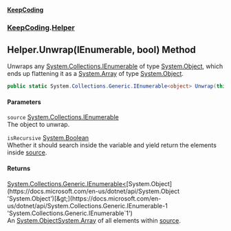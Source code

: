 #### [KeepCoding](index.md 'index')
### [KeepCoding](KeepCoding.md 'KeepCoding').[Helper](KeepCoding_Helper.md 'KeepCoding.Helper')
## Helper.Unwrap(IEnumerable, bool) Method
Unwraps any [System.Collections.IEnumerable](https://docs.microsoft.com/en-us/dotnet/api/System.Collections.IEnumerable 'System.Collections.IEnumerable') of type [System.Object](https://docs.microsoft.com/en-us/dotnet/api/System.Object 'System.Object'), which ends up flattening it as a [System.Array](https://docs.microsoft.com/en-us/dotnet/api/System.Array 'System.Array') of type [System.Object](https://docs.microsoft.com/en-us/dotnet/api/System.Object 'System.Object').  
```csharp
public static System.Collections.Generic.IEnumerable<object> Unwrap(this System.Collections.IEnumerable source, bool isRecursive=false);
```
#### Parameters
<a name='KeepCoding_Helper_Unwrap(System_Collections_IEnumerable_bool)_source'></a>
`source` [System.Collections.IEnumerable](https://docs.microsoft.com/en-us/dotnet/api/System.Collections.IEnumerable 'System.Collections.IEnumerable')  
The object to unwrap.
  
<a name='KeepCoding_Helper_Unwrap(System_Collections_IEnumerable_bool)_isRecursive'></a>
`isRecursive` [System.Boolean](https://docs.microsoft.com/en-us/dotnet/api/System.Boolean 'System.Boolean')  
Whether it should search inside the variable and yield return the elements inside [source](KeepCoding_Helper_Unwrap(System_Collections_IEnumerable_bool).md#KeepCoding_Helper_Unwrap(System_Collections_IEnumerable_bool)_source 'KeepCoding.Helper.Unwrap(System.Collections.IEnumerable, bool).source').
  
#### Returns
[System.Collections.Generic.IEnumerable&lt;](https://docs.microsoft.com/en-us/dotnet/api/System.Collections.Generic.IEnumerable-1 'System.Collections.Generic.IEnumerable`1')[System.Object](https://docs.microsoft.com/en-us/dotnet/api/System.Object 'System.Object')[&gt;](https://docs.microsoft.com/en-us/dotnet/api/System.Collections.Generic.IEnumerable-1 'System.Collections.Generic.IEnumerable`1')  
An [System.Object](https://docs.microsoft.com/en-us/dotnet/api/System.Object 'System.Object')[System.Array](https://docs.microsoft.com/en-us/dotnet/api/System.Array 'System.Array') of all elements within [source](KeepCoding_Helper_Unwrap(System_Collections_IEnumerable_bool).md#KeepCoding_Helper_Unwrap(System_Collections_IEnumerable_bool)_source 'KeepCoding.Helper.Unwrap(System.Collections.IEnumerable, bool).source').
